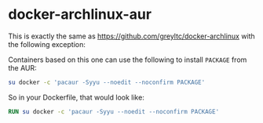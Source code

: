 docker-archlinux-aur
====================
This is exactly the same as https://github.com/greyltc/docker-archlinux with the following exception:

Containers based on this one can use the following to install `PACKAGE` from the AUR:
```bash
su docker -c 'pacaur -Syyu --noedit --noconfirm PACKAGE'
```

So in your Dockerfile, that would look like:
```dockerfile
RUN su docker -c 'pacaur -Syyu --noedit --noconfirm PACKAGE'
```
